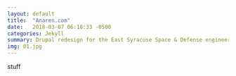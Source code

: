 ```yaml
---
layout: default
title:  "Anaren.com"
date:   2018-03-07 06:18:33 -0500
categories: Jekyll
summary: Drupal redesign for the East Syracuse Space & Defense engineering and manufacturing company.
img: 01.jpg
---
```

stuff